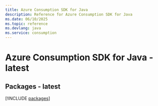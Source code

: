 ```yaml
---
title: Azure Consumption SDK for Java
description: Reference for Azure Consumption SDK for Java
ms.date: 06/10/2025
ms.topic: reference
ms.devlang: java
ms.service: consumption
---
```

# Azure Consumption SDK for Java - latest
## Packages - latest
[!INCLUDE [packages](consumption-index.md)]